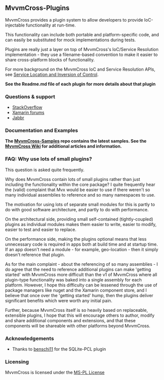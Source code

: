 ## MvvmCross-Plugins

MvvmCross provides a plugin system to allow developers to provide IoC-injectable functionality at run-time.

This functionality can include both portable and platform-specific code, and can easily be substituted for mock implementations during tests.

Plugins are really just a layer on top of MvvmCross's IoC/Service Resolution implementation - they use a filename-based convention to make it easier to share cross-platform blocks of functionality.

For more background on the MvvmCross IoC and Service Resolution APIs, see [Service Location and Inversion of Control](https://github.com/slodge/MvvmCross/wiki/Service-Location-and-Inversion-of-Control).

**See the Readme.md file of each plugin for more details about that plugin**

### Questions & support

* [StackOverflow](http://stackoverflow.com/questions/tagged/mvvmcross)
* [Xamarin forums](http://forums.xamarin.com)
* [Jabbr](http://jabbr.net/#/rooms/mvvmcross)


### Documentation and Examples

**The [MvvmCross-Samples](https://github.com/MvvmCross/MvvmCross-Samples) repo contains the latest samples. See the [MvvmCross Wiki](https://github.com/MvvmCross/MvvmCross/wiki) for additional articles and information.**

### FAQ: Why use lots of small plugins?

This question is asked quite frequently.

Why does MvvmCross contain lots of small plugins rather than just including the functionality within the core package? I quite frequently hear the (valid) complaint that Mvx would be easier to use if there weren't so many individual assemblies to reference and so many namespaces to use. 

The motivation for using lots of separate small modules for this is partly to do with good software architecture, and partly to do with performance.

On the architectural side, providing small self-contained (tightly-coupled) plugins as individual modules makes them easier to write, easier to modify, easier to test and easier to replace.

On the performance side, making the plugins optional means that less unnecessary code is required in apps both at build time and at startup time. If an app doesn't need a module - for example, geo-location - then it simply doesn't reference that plugin.

As for the main complaint - about the referencing of so many assemblies - I do agree that the need to reference additional plugins can make 'getting started' with MvvmCross more difficult than the v1 of MvvmCross where all plugin-type functionality was baked into a single assembly for each platform. However, I hope this difficulty can be lessened through the use of package managers like nuget and the Xamarin component store, and I believe that once over the 'getting started' hump, then the plugins deliver significant benefits which were worth any initial pain.

Further, because MvvmCross itself is so heavily based on replaceable, extensible plugins, I hope that this will encourage others to author, modify and share additional components and extensions, and that these components will be shareable with other platforms beyond MvvmCross.

### Acknowledgements

* Thanks to [benschi11](https://github.com/benschi11) for the SQLite-PCL plugin

### Licensing

MvvmCross is licensed under the [MS-PL License](http://opensource.org/licenses/ms-pl.html)
